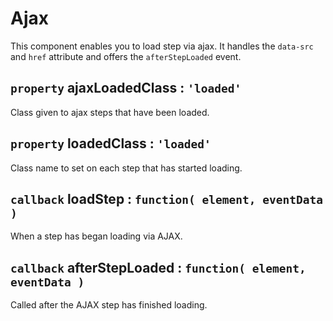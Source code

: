 # Ajax

This component enables you to load step via ajax. It handles the `data-src` and
`href` attribute and offers the `afterStepLoaded` event.

## `property` ajaxLoadedClass : `'loaded'`
Class given to ajax steps that have been loaded.

## `property` loadedClass : `'loaded'`
Class name to set on each step that has started loading.

## `callback` loadStep : `function( element, eventData )`
When a step has began loading via AJAX.

## `callback` afterStepLoaded : `function( element, eventData )`
Called after the AJAX step has finished loading.